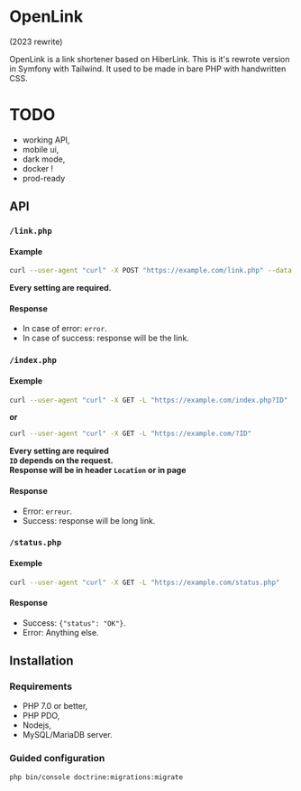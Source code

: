# OpenLink
(2023 rewrite)

OpenLink is a link shortener based on HiberLink. This is it's rewrote version in Symfony with Tailwind. It used to be made in bare PHP with handwritten CSS.

# TODO
- working API,
- mobile ui,
- dark mode,
- docker !
- prod-ready

## API

### `/link.php`
#### Example
```bash
curl --user-agent "curl" -X POST "https://example.com/link.php" --data "link=https://github.com"
```
**Every setting are required.**

#### Response
- In case of error: `error`.
- In case of success: response will be the link.

### `/index.php`
#### Exemple
```bash
curl --user-agent "curl" -X GET -L "https://example.com/index.php?ID"
```
**or**
```bash
curl --user-agent "curl" -X GET -L "https://example.com/?ID"
```
**Every setting are required
<br>`ID` depends on the request.
<br>Response will be in header `Location` or in page**

#### Response
- Error: `erreur`.
- Success: response will be long link.

### `/status.php`
#### Exemple
```bash
curl --user-agent "curl" -X GET -L "https://example.com/status.php"
```

#### Response
- Success: `{"status": "OK"}`.
- Error: Anything else.


## Installation
### Requirements
- PHP 7.0 or better,
- PHP PDO,
- Nodejs,
- MySQL/MariaDB server.

### Guided configuration

`php bin/console doctrine:migrations:migrate`
